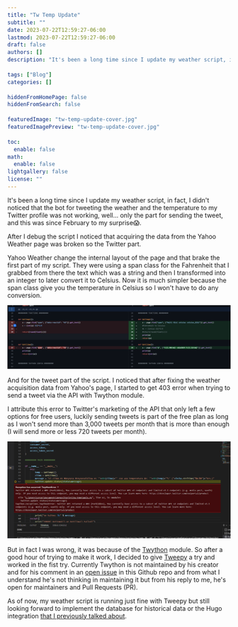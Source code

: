 ```yaml
---
title: "Tw Temp Update"
subtitle: ""
date: 2023-07-22T12:59:27-06:00
lastmod: 2023-07-22T12:59:27-06:00
draft: false
authors: []
description: "It's been a long time since I update my weather script, in fact, I didn't noticed that the bot for tweeting the weather and the temperature to my Twitter profile was not working, well, the only the part for sending the tweet, and this was since February."

tags: ["Blog"]
categories: []

hiddenFromHomePage: false
hiddenFromSearch: false

featuredImage: "tw-temp-update-cover.jpg"
featuredImagePreview: "tw-temp-update-cover.jpg"

toc:
  enable: false
math:
  enable: false
lightgallery: false
license: ""
---
```


<!--more-->

It's been a long time since I update my weather script, in fact, I didn't noticed that the bot for tweeting the weather and the temperature to my Twitter profile was not working, well... only the part for sending the tweet, and this was since February to my surprise😱.

After I debug the script I noticed that acquiring the data from the Yahoo Weather page was broken so the Twitter part.

Yahoo Weather change the internal layout of the page and that brake the first part of my script. They were using a span class for the Fahrenheit that I grabbed from there the text which was a string and then I transformed into an integer to later convert it to Celsius. Now it is much simpler because the span class give you the temperature in Celsius so I won't have to do any conversion.

<img src="2023-07-22-14-54-39-image.png" style="zoom:100%;" />

And for the tweet part of the script. I noticed that after fixing the weather acquisition data from Yahoo's page, I started to get 403 error when trying to send a tweet via the API with Twython module.

I attribute this error to Twitter's marketing of the API that only left a few options for free users, luckily sending tweets is part of the free plan as long as I won't send more than 3,000 tweets per month that is more than enough (I will send more or less 720 tweets per month).

<img src="2023-07-22-14-53-58-image.png" style="zoom:100%;" />

But in fact I was wrong, it was because of the [Twython](https://github.com/ryanmcgrath/twython/) module. So after a good hour of trying to make it work, I decided to give [Tweepy](https://www.tweepy.org/) a try and worked in the fist try. Currently Twython is not maintained by his creator and for his comment in an [open issue](https://github.com/ryanmcgrath/twython/) in this Github repo and from what I understand he's not thinking in maintaining it but from his reply to me, he's open for maintainers and Pull Requests (PR).

As of now, my weather script is running just fine with Tweepy but still looking forward to implement the database for historical data or the Hugo integration [that I previously talked about](/tw-temp/).